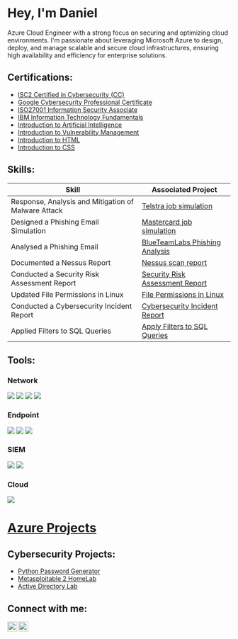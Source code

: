 <h1>Hey, I'm Daniel</h1>
Azure Cloud Engineer with a strong focus on securing and optimizing cloud environments. I'm passionate about leveraging Microsoft Azure to design, deploy, and manage scalable and secure cloud infrastructures, ensuring high availability and efficiency for enterprise solutions.
  

<h2>Certifications:</h2>

  - [ISC2 Certified in Cybersecurity (CC)](https://github.com/danielowen321/danielowen321/blob/main/ISC2%20Certified%20in%20Cybersecurity%20Certificate.pdf)
  - [Google Cybersecurity Professional Certificate](https://github.com/danielowen321/danielowen321/blob/main/Google%20Cybersecurity%20Certificatepdf.pdf)
  - [ISO27001 Information Security Associate](https://github.com/danielowen321/danielowen321/blob/main/ISO27001%20Information%20Security%20Associate.pdf)
  - [IBM Information Technology Fundamentals](https://github.com/danielowen321/danielowen321/blob/main/IBM%20Information%20Technology%20Fundamentals.png)
  - [Introduction to Artificial Intelligence](Certificate.pdf)
  - [Introduction to Vulnerability Management](https://github.com/danielowen321/danielowen321/blob/main/Introduction%20to%20Vulnerability%20Management-course.pdf)
  - [Introduction to HTML](https://github.com/danielowen321/danielowen321/blob/main/HTML%20certificate.pdf)
  - [Introduction to CSS](https://github.com/danielowen321/danielowen321/blob/main/CSS%20certificate.pdf)

<h2>Skills:</h2>


| Skill                                         | Associated Project         |
|-----------------------------------------------|----------------------------|
| Response, Analysis and Mitigation of Malware Attack        |[Telstra job simulation ](https://github.com/danielowen321/danielowen321/blob/main/Telstra%20job%20sim%20certificate.pdf)|
| Designed a Phishing Email Simulation                       |[Mastercard job simulation](https://github.com/danielowen321/danielowen321/blob/main/mastercard%20job%20sim%20certificate.pdf)|
| Analysed a Phishing Email                                  |[BlueTeamLabs Phishing Analysis](https://blueteamlabs.online/achievement/share/challenge/76861/16)|
| Documented a Nessus Report                                 | [Nessus scan report](https://github.com/danielowen321/danielowen321/blob/main/Nessus%20security%20scan%20report.pdf)|
| Conducted a Security Risk Assessment Report                | [Security Risk Assessment Report](https://github.com/danielowen321/danielowen321/blob/main/Security%20risk%20assessment%20report.pdf)|
| Updated File Permissions in Linux                          | [File Permissions in Linux](https://github.com/danielowen321/danielowen321/blob/main/File%20permissions%20in%20Linux.pdf)|
| Conducted a Cybersecurity Incident Report                  | [Cybersecurity Incident Report](https://github.com/danielowen321/danielowen321/blob/main/Cybersecurity%20incident%20report.pdf)|
| Applied Filters to SQL Queries                             | [Apply Filters to SQL Queries](https://github.com/danielowen321/danielowen321/blob/main/Apply%20filters%20to%20SQL%20queries.pdf)|

<h2>Tools:</h2>

### Network
<div>
    <img src="https://img.shields.io/badge/-Wireshark-1679A7?&style=for-the-badge&logo=Wireshark&logoColor=white" />
    <img src="https://img.shields.io/badge/-Nmap-589A8C?style=for-the-badge&logo=Nmap&logoColor=white" />
    <img src="https://img.shields.io/badge/-Cisco%20Packet%20Tracer-003B6F?style=for-the-badge&logo=Cisco&logoColor=white" />
    <img src="https://img.shields.io/badge/-tcpdump-006699?style=for-the-badge&logo=Linux&logoColor=white" />

</div>

### Endpoint
<div>
    <img src="https://img.shields.io/badge/-Nessus-00A4EF?style=for-the-badge&logo=Nessus&logoColor=white" />
    <img src="https://img.shields.io/badge/-SpiderFoot-7D4698?style=for-the-badge&logo=SpiderFoot&logoColor=white" />
    <img src="https://img.shields.io/badge/-Recon--ng-9933CC?style=for-the-badge&logoColor=white" />
</div>

### SIEM
<div>
    <img src="https://img.shields.io/badge/-Microsoft_Sentinel-0078D4?&style=for-the-badge&logo=Microsoft&logoColor=white" />
    <img src="https://img.shields.io/badge/-Splunk-000000?&style=for-the-badge&logo=Splunk&logoColor=white" />
</div>

### Cloud
<div>
    <img src="https://img.shields.io/badge/-Azure-0089D6?style=for-the-badge&logo=microsoft-azure&logoColor=white" />

</div>
                                                     
# [Azure Projects](https://github.com/danielowen321/deploy-basic-azure-infrastructure)


                                                           


<h2>Cybersecurity Projects:</h2>

  - [Python Password Generator](https://github.com/danielowen321/danielowen321/blob/main/Python%20Password%20Generator.py)
  - [Metasploitable 2 HomeLab](https://github.com/danielowen321/Metasploitable2-HomeLab)
  - [Active Directory Lab](https://github.com/danielowen321/Active-Directory-Lab)


<h2>Connect with me:</h2>

[<img align="left" alt="DanielOwen | LinkedIn" width="22px" src="https://cdn.jsdelivr.net/npm/simple-icons@v3/icons/linkedin.svg" />][linkedin]
[<img align="left" alt="DanielOwen | Instagram" width="22px" src="https://cdn.jsdelivr.net/npm/simple-icons@v3/icons/instagram.svg" />][instagram]



[instagram]: https://www.instagram.com/dann_owenn/
[linkedin]: https://www.linkedin.com/in/danielowen321/


<!--
**danielowen321** is a ✨ _special_ ✨ repository because its `README.md` (this file) appears on your GitHub profile.

